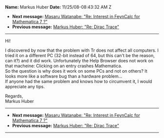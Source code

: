 **Name:** Markus Huber
**Date:** 11/25/08-08:43:32 AM Z

  - **Next message:** [Masaru Watanabe: "Re: Interest in FeynCalc for
    Mathematica 7 ?"](0522.html)
  - **Previous message:** [Markus Huber: "Re: Dirac Trace"](0520.html)

-----

Hi\!  

I discovered by now that the problem with Tr does not affect all
computers. I tried it on a different PC (32-bit instead of 64, but this
can't be the reason, can it?) and it did work. Unfortunately the Help
Browser does not work on that macheine: Clicking on an entry crashes
Mathematica.  
So the question is why does it work on some PCs and not on others? It
looks more like a software bug than a hardware problem...  
If anyone had the same problem and knows how to circumvent it, I would
appreciate any tips.  

Regards,  
Markus Huber  

-----

  - **Next message:** [Masaru Watanabe: "Re: Interest in FeynCalc for
    Mathematica 7 ?"](0522.html)
  - **Previous message:** [Markus Huber: "Re: Dirac Trace"](0520.html)

-----

